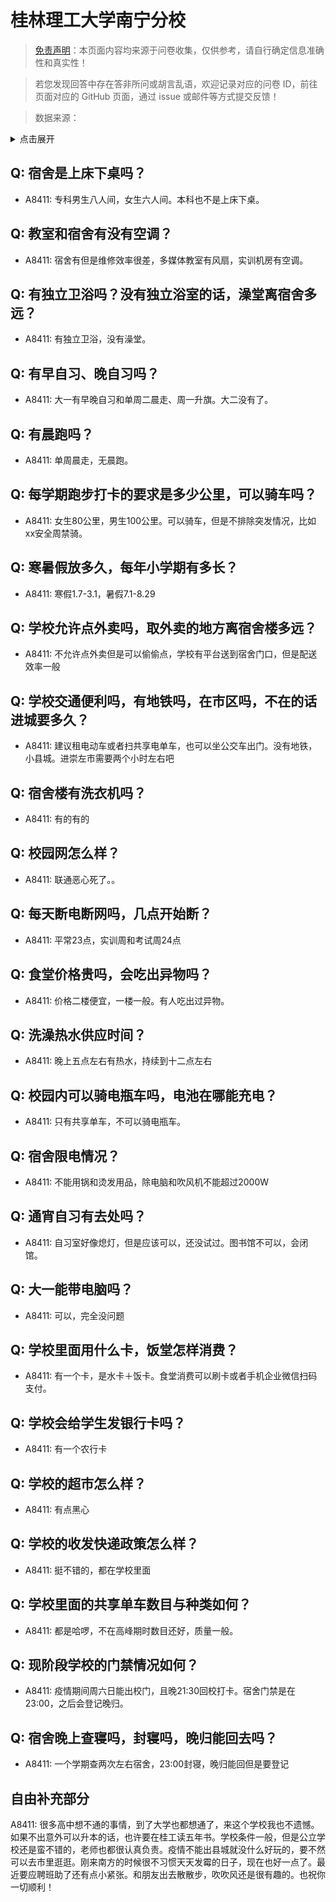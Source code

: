 # 桂林理工大学南宁分校

> [免责声明](https://colleges.chat/#_3)：本页面内容均来源于问卷收集，仅供参考，请自行确定信息准确性和真实性！

> 若您发现回答中存在答非所问或胡言乱语，欢迎记录对应的问卷 ID，前往页面对应的 GitHub 页面，通过 issue 或邮件等方式提交反馈！

> 数据来源：

<details><summary>点击展开</summary>
<ul>
<li>A8411: 2449718374@qq.com (2022 年 06 月)</li>
</ul>
</details>

## Q: 宿舍是上床下桌吗？

- A8411: 专科男生八人间，女生六人间。本科也不是上床下桌。

## Q: 教室和宿舍有没有空调？

- A8411: 宿舍有但是维修效率很差，多媒体教室有风扇，实训机房有空调。

## Q: 有独立卫浴吗？没有独立浴室的话，澡堂离宿舍多远？

- A8411: 有独立卫浴，没有澡堂。

## Q: 有早自习、晚自习吗？

- A8411: 大一有早晚自习和单周二晨走、周一升旗。大二没有了。

## Q: 有晨跑吗？

- A8411: 单周晨走，无晨跑。

## Q: 每学期跑步打卡的要求是多少公里，可以骑车吗？

- A8411: 女生80公里，男生100公里。可以骑车，但是不排除突发情况，比如xx安全周禁骑。

## Q: 寒暑假放多久，每年小学期有多长？

- A8411: 寒假1.7-3.1，暑假7.1-8.29

## Q: 学校允许点外卖吗，取外卖的地方离宿舍楼多远？

- A8411: 不允许点外卖但是可以偷偷点，学校有平台送到宿舍门口，但是配送效率一般

## Q: 学校交通便利吗，有地铁吗，在市区吗，不在的话进城要多久？

- A8411: 建议租电动车或者扫共享电单车，也可以坐公交车出门。没有地铁，小县城。进崇左市需要两个小时左右吧

## Q: 宿舍楼有洗衣机吗？

- A8411: 有的有的

## Q: 校园网怎么样？

- A8411: 联通恶心死了。。

## Q: 每天断电断网吗，几点开始断？

- A8411: 平常23点，实训周和考试周24点

## Q: 食堂价格贵吗，会吃出异物吗？

- A8411: 价格二楼便宜，一楼一般。有人吃出过异物。

## Q: 洗澡热水供应时间？

- A8411: 晚上五点左右有热水，持续到十二点左右

## Q: 校园内可以骑电瓶车吗，电池在哪能充电？

- A8411: 只有共享单车，不可以骑电瓶车。

## Q: 宿舍限电情况？

- A8411: 不能用锅和烫发用品，除电脑和吹风机不能超过2000W

## Q: 通宵自习有去处吗？

- A8411: 自习室好像熄灯，但是应该可以，还没试过。图书馆不可以，会闭馆。

## Q: 大一能带电脑吗？

- A8411: 可以，完全没问题

## Q: 学校里面用什么卡，饭堂怎样消费？

- A8411: 有一个卡，是水卡＋饭卡。食堂消费可以刷卡或者手机企业微信扫码支付。

## Q: 学校会给学生发银行卡吗？

- A8411: 有一个农行卡

## Q: 学校的超市怎么样？

- A8411: 有点黑心

## Q: 学校的收发快递政策怎么样？

- A8411: 挺不错的，都在学校里面

## Q: 学校里面的共享单车数目与种类如何？

- A8411: 都是哈啰，不在高峰期时数目还好，质量一般。

## Q: 现阶段学校的门禁情况如何？

- A8411: 疫情期间周六日能出校门，且晚21:30回校打卡。宿舍门禁是在23:00，之后会登记晚归。

## Q: 宿舍晚上查寝吗，封寝吗，晚归能回去吗？

- A8411: 一个学期查两次左右宿舍，23:00封寝，晚归能回但是要登记

## 自由补充部分

A8411: 很多高中想不通的事情，到了大学也都想通了，来这个学校我也不遗憾。如果不出意外可以升本的话，也许要在桂工读五年书。学校条件一般，但是公立学校还是蛮不错的，老师也都很认真负责。疫情不能出县城就没什么好玩的，要不然可以去市里逛逛。刚来南方的时候很不习惯天天发霉的日子，现在也好一点了。最近要应聘班助了还有点小紧张。和朋友出去散散步，吹吹风还是很有趣的。也祝你一切顺利！